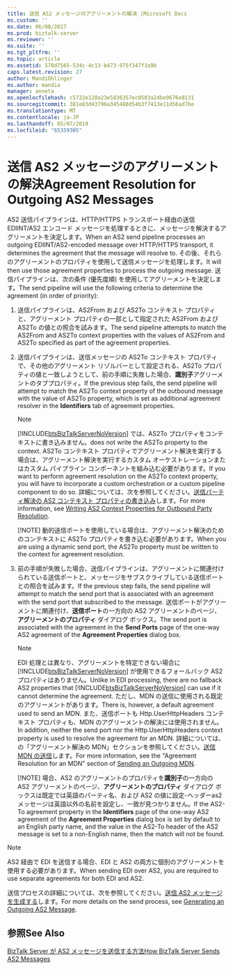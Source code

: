 ```yaml
---
title: 送信 AS2 メッセージのアグリーメントの解決 |Microsoft Docs
ms.custom: ''
ms.date: 06/08/2017
ms.prod: biztalk-server
ms.reviewer: ''
ms.suite: ''
ms.tgt_pltfrm: ''
ms.topic: article
ms.assetid: 578d7565-534c-4c13-b473-975f347f3a9b
caps.latest.revision: 27
author: MandiOhlinger
ms.author: mandia
manager: anneta
ms.openlocfilehash: c5722e128a23e5836357ec0503a24be9676e8131
ms.sourcegitcommit: 381e83d43796a345488d54b3f7413e11d56ad7be
ms.translationtype: MT
ms.contentlocale: ja-JP
ms.lasthandoff: 05/07/2019
ms.locfileid: "65359305"
---
```

# <a name="agreement-resolution-for-outgoing-as2-messages"></a><span data-ttu-id="331a4-102">送信 AS2 メッセージのアグリーメントの解決</span><span class="sxs-lookup"><span data-stu-id="331a4-102">Agreement Resolution for Outgoing AS2 Messages</span></span>
<span data-ttu-id="331a4-103">AS2 送信パイプラインは、HTTP/HTTPS トランスポート経由の送信 EDIINT/AS2 エンコード メッセージを処理するときに、メッセージを解決するアグリーメントを決定します。</span><span class="sxs-lookup"><span data-stu-id="331a4-103">When an AS2 send pipeline processes an outgoing EDIINT/AS2-encoded message over HTTP/HTTPS transport, it determines the agreement that the message will resolve to.</span></span> <span data-ttu-id="331a4-104">その後、それらのアグリーメントのプロパティを使用して送信メッセージを処理します。</span><span class="sxs-lookup"><span data-stu-id="331a4-104">It will then use those agreement properties to process the outgoing message.</span></span> <span data-ttu-id="331a4-105">送信パイプラインは、次の条件 (優先度順) を使用してアグリーメントを決定します。</span><span class="sxs-lookup"><span data-stu-id="331a4-105">The send pipeline will use the following criteria to determine the agreement (in order of priority):</span></span>  
  
1. <span data-ttu-id="331a4-106">送信パイプラインは、AS2From および AS2To コンテキスト プロパティと、アグリーメント プロパティの一部として指定された AS2From および AS2To の値との照合を試みます。</span><span class="sxs-lookup"><span data-stu-id="331a4-106">The send pipeline attempts to match the AS2From and AS2To context properties with the values of AS2From and AS2To specified as part of the agreement properties.</span></span>  
  
2. <span data-ttu-id="331a4-107">送信パイプラインは、送信メッセージの AS2To コンテキスト プロパティで、その他のアグリーメント リゾルバーとして設定される、AS2To プロパティの値と一致しようとして、前の手順に失敗した場合、**識別子**アグリーメントのタブプロパティ。</span><span class="sxs-lookup"><span data-stu-id="331a4-107">If the previous step fails, the send pipeline will attempt to match the AS2To context property of the outbound message with the value of AS2To property, which is set as additional agreement resolver in the **Identifiers** tab of agreement properties.</span></span>  
  
   > [!NOTE]
   >  [!INCLUDE[btsBizTalkServerNoVersion](../includes/btsbiztalkservernoversion-md.md)] <span data-ttu-id="331a4-108">では、AS2To プロパティをコンテキストに書き込みません。</span><span class="sxs-lookup"><span data-stu-id="331a4-108">does not write the AS2To property to the context.</span></span> <span data-ttu-id="331a4-109">AS2To コンテキスト プロパティでアグリーメント解決を実行する場合は、アグリーメント解決を実行するカスタム オーケストレーションまたはカスタム パイプライン コンポーネントを組み込む必要があります。</span><span class="sxs-lookup"><span data-stu-id="331a4-109">If you want to perform agreement resolution on the AS2To context property, you will have to incorporate a custom orchestration or a custom pipeline component to do so.</span></span> <span data-ttu-id="331a4-110">詳細については、次を参照してください。[送信パーティ解決の AS2 コンテキスト プロパティの書き込み](../core/writing-as2-context-properties-for-outbound-party-resolution.md)します。</span><span class="sxs-lookup"><span data-stu-id="331a4-110">For more information, see [Writing AS2 Context Properties for Outbound Party Resolution](../core/writing-as2-context-properties-for-outbound-party-resolution.md).</span></span>  
   > 
   > [!NOTE]
   >  <span data-ttu-id="331a4-111">動的送信ポートを使用している場合は、アグリーメント解決のためのコンテキストに AS2To プロパティを書き込む必要があります。</span><span class="sxs-lookup"><span data-stu-id="331a4-111">When you are using a dynamic send port, the AS2To property must be written to the context for agreement resolution.</span></span>  
  
3. <span data-ttu-id="331a4-112">前の手順が失敗した場合、送信パイプラインは、アグリーメントに関連付けられている送信ポートと、メッセージをサブスクライブしている送信ポートとの照合を試みます。</span><span class="sxs-lookup"><span data-stu-id="331a4-112">If the previous step fails, the send pipeline will attempt to match the send port that is associated with an agreement with the send port that subscribed to the message.</span></span> <span data-ttu-id="331a4-113">送信ポートがアグリーメントに関連付け、**送信ポート**の一方向の AS2 アグリーメントのページ、**アグリーメントのプロパティ** ダイアログ ボックス。</span><span class="sxs-lookup"><span data-stu-id="331a4-113">The send port is associated with the agreement in the **Send Ports** page of the one-way AS2 agreement of the **Agreement Properties** dialog box.</span></span>  
  
   > [!NOTE]
   >  <span data-ttu-id="331a4-114">EDI 処理とは異なり、アグリーメントを特定できない場合に [!INCLUDE[btsBizTalkServerNoVersion](../includes/btsbiztalkservernoversion-md.md)] が使用できるフォールバック AS2 プロパティはありません。</span><span class="sxs-lookup"><span data-stu-id="331a4-114">Unlike in EDI processing, there are no fallback AS2 properties that [!INCLUDE[btsBizTalkServerNoVersion](../includes/btsbiztalkservernoversion-md.md)] can use if it cannot determine the agreement.</span></span> <span data-ttu-id="331a4-115">ただし、MDN の送信に使用される既定のアグリーメントがあります。</span><span class="sxs-lookup"><span data-stu-id="331a4-115">There is, however, a default agreement used to send an MDN.</span></span> <span data-ttu-id="331a4-116">また、送信ポートも Http.UserHttpHeaders コンテキスト プロパティも、MDN のアグリーメントの解決には使用されません。</span><span class="sxs-lookup"><span data-stu-id="331a4-116">In addition, neither the send port nor the Http.UserHttpHeaders context property is used to resolve the agreement for an MDN.</span></span> <span data-ttu-id="331a4-117">詳細については、の「アグリーメント解決の MDN」セクションを参照してください。[送信 MDN の送信](../core/sending-an-outgoing-mdn.md)します。</span><span class="sxs-lookup"><span data-stu-id="331a4-117">For more information, see the "Agreement Resolution for an MDN" section of [Sending an Outgoing MDN](../core/sending-an-outgoing-mdn.md).</span></span>  
   > 
   > [!NOTE]
   >  <span data-ttu-id="331a4-118">場合、AS2 のアグリーメントのプロパティを**識別子**の一方向の AS2 アグリーメントのページ、**アグリーメントのプロパティ** ダイアログ ボックスは既定では英語のパーティ名、および AS2 の値に設定-ヘッダーas2 メッセージは英語以外の名前を設定し、一致が見つかりません。</span><span class="sxs-lookup"><span data-stu-id="331a4-118">If the AS2-To agreement property in the **Identifiers** page of the one-way AS2 agreement of the **Agreement Properties** dialog box is set by default to an English party name, and the value in the AS2-To header of the AS2 message is set to a non-English name, then the match will not be found.</span></span>  
  
> [!NOTE]
>  <span data-ttu-id="331a4-119">AS2 経由で EDI を送信する場合、EDI と AS2 の両方に個別のアグリーメントを使用する必要があります。</span><span class="sxs-lookup"><span data-stu-id="331a4-119">When sending EDI over AS2, you are required to use separate agreements for both EDI and AS2.</span></span>  
  
 <span data-ttu-id="331a4-120">送信プロセスの詳細については、次を参照してください。[送信 AS2 メッセージを生成する](../core/generating-an-outgoing-as2-message.md)します。</span><span class="sxs-lookup"><span data-stu-id="331a4-120">For more details on the send process, see [Generating an Outgoing AS2 Message](../core/generating-an-outgoing-as2-message.md).</span></span>  
  
## <a name="see-also"></a><span data-ttu-id="331a4-121">参照</span><span class="sxs-lookup"><span data-stu-id="331a4-121">See Also</span></span>  
 [<span data-ttu-id="331a4-122">BizTalk Server が AS2 メッセージを送信する方法</span><span class="sxs-lookup"><span data-stu-id="331a4-122">How BizTalk Server Sends AS2 Messages</span></span>](../core/how-biztalk-server-sends-as2-messages.md)
